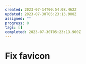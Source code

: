 ```yaml
---
created: 2023-07-14T00:54:08.462Z
updated: 2023-07-30T05:23:13.900Z
assigned: ""
progress: 0
tags: []
completed: 2023-07-30T05:23:13.900Z
---
```


# Fix favicon
